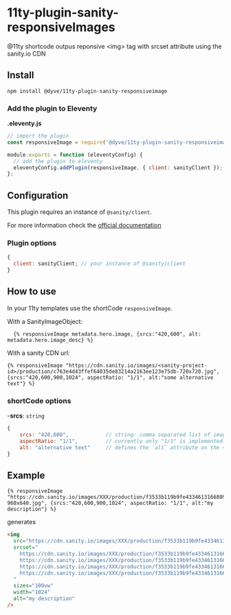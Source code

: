 # 11ty-plugin-sanity-responsiveImages

@11ty shortcode outpus reponsive &lt;img> tag with srcset attribute using the sanity.io CDN

## Install

```
npm install @dyve/11ty-plugin-sanity-responsiveimage
```

### Add the plugin to Eleventy

**.eleventy.js**

```js
// import the plugin
const responsiveImage = require('@dyve/11ty-plugin-sanity-responsiveimage');

module.exports = function (eleventyConfig) {
  // add the plugin to eleventy
  eleventyConfig.addPlugin(responsiveImage, { client: sanityClient });
};
```

## Configuration

This plugin requires an instance of `@sanity/client`.

For more information check the [official documentation](https://www.npmjs.com/package/@sanity/client)

### Plugin options

```js
{
  client: sanityClient; // your instance of @sanity/client
}
```

## How to use

In your 11ty templates use the shortCode `responsiveImage`.

With a SanityImageObject:

```
  {% responsiveImage metadata.hero.image, {srcs:"420,600", alt: metadata.hero.image_desc} %}
```

With a sanity CDN url:

```
{% responsiveImage "https://cdn.sanity.io/images/<sanity-project-id>/production/c763e4d43ffef64035de83214a2163ee123e75db-720x720.jpg", {srcs:"420,600,900,1024", aspectRatio: "1/1", alt:"some alternative text"} %}
```

### shortCode options

-**srcs**: `string`

```js
{
    srcs: "420,600",            // string: comma separated list of image width. Note: the last width will be used as `width` attribute on the <img> tag
    aspectRatio: "1/1",         // currently only "1/1" is implemented. Will respect 1/1 aspect ratio if image has different width and height. Height will be forced to width
    alt: "alternative text"     // defines the `alt` attribute on the <img> tag
}
```

## Example

```
{% responsiveImage "https://cdn.sanity.io/images/XXX/production/f3533b119b9fe433461316680948eb8fbd53e848-960x640.jpg", {srcs:"420,600,900,1024", aspectRatio: "1/1", alt:"my description"} %}
```

generates

```html
<img
  src="https://cdn.sanity.io/images/XXX/production/f3533b119b9fe433461316680948eb8fbd53e848-960x640.jpg?fit=crop"
  srcset="
    https://cdn.sanity.io/images/XXX/production/f3533b119b9fe433461316680948eb8fbd53e848-960x640.jpg?rect=160,0,640,640&amp;w=420&amp;h=420&amp;fit=crop&amp;auto=format    420w,
    https://cdn.sanity.io/images/XXX/production/f3533b119b9fe433461316680948eb8fbd53e848-960x640.jpg?rect=160,0,640,640&amp;w=600&amp;h=600&amp;fit=crop&amp;auto=format    600w,
    https://cdn.sanity.io/images/XXX/production/f3533b119b9fe433461316680948eb8fbd53e848-960x640.jpg?rect=160,0,640,640&amp;w=900&amp;h=900&amp;fit=crop&amp;auto=format    900w,
    https://cdn.sanity.io/images/XXX/production/f3533b119b9fe433461316680948eb8fbd53e848-960x640.jpg?rect=160,0,640,640&amp;w=1024&amp;h=1024&amp;fit=crop&amp;auto=format 1024w
  "
  sizes="100vw"
  width="1024"
  alt="my description"
/>
```
